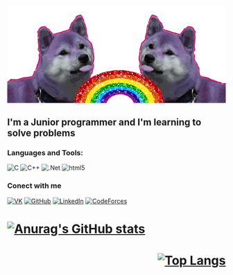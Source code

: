 [![Header](https://github.com/davidkoo1/davidkoo1/blob/main/assets/dogs-png-gif.gif)](https://github.com/davidkoo1)

## I'm a Junior programmer and I'm learning to solve problems

### Languages and Tools:
![C](https://img.shields.io/badge/-Leanguage-808080?style=for-the-badge&logo=C&logoColor=)
![C++](https://img.shields.io/badge/-C++-blue?style=for-the-badge&logo=C%2b%2b&logoColor=)
![.Net](https://img.shields.io/badge/-C%23-090909?style=for-the-badge&logo=.net&logoColor=white)
![html5](https://img.shields.io/badge/-HTML-white?style=for-the-badge&logo=HTML5&logoColor=red)

### Conect with me
[![VK](https://img.shields.io/badge/-VKONTAKTE-090909?style=for-the-badge&logo=VK)](https://vk.com/alexandrdavid)
[![GitHub](https://img.shields.io/badge/-GitHub-090909?style=for-the-badge&logo=GitHub)](https://github.com/davidkoo1)
[![LinkedIn](https://img.shields.io/badge/-LinkedIn-090909?style=for-the-badge&logo=linkedin&logoColor=blue)](https://www.linkedin.com/in/alexander-david-494a2a1b2/)
[![CodeForces](https://img.shields.io/badge/-CodeForces-white?style=social&logo=CodeForces&logoColor=yellow)](https://codeforces.com/profile/adavid)


###

<h1 align="left">

[![Anurag's GitHub stats](https://github-readme-stats.vercel.app/api?username=davidkoo1&show_icons=true&theme=radical)
](https://github.com/anuraghazra/github-readme-stats)

</h1>

<h1 align="right">

[![Top Langs](https://github-readme-stats.vercel.app/api/top-langs/?username=davidkoo1&layout=compact)](https://github.com/anuraghazra/github-readme-stats)

</h1>